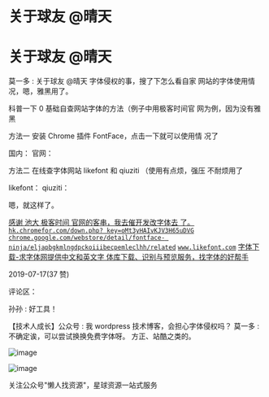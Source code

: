 # 关于球友 @晴天

# 关于球友 @晴天

莫一多 : 关于球友 @晴天 字体侵权的事，搜了下怎么看自家 网站的字体使用情况，嗯，雅黑用了。

科普一下 0 基础自查网站字体的方法（例子中用极客时间官 网为例，因为没有雅黑

方法一 安装 Chrome 插件 FontFace，点击一下就可以使用情 况了

国内： 官网：

方法二 在线查字体网站 likefont 和 qiuziti （使用有点烦，强压 不耐烦用了

likefont： qiuziti：

嗯，就这样了。

[感谢 池大 极客时间 官网的客串，我去催开发改字体去 了。](http://hk.chromefor.com/down.php?key=oMt3yHAIvKJV3H65uDVG)[`hk.chromefor.com/down.php? key=oMt3yHAIvKJV3H65uDVG`](http://hk.chromefor.com/down.php?key=oMt3yHAIvKJV3H65uDVG) [`chrome.google.com/webstore/detail/fontface- ninja/eljapbgkmlngdpckoiiibecpemleclhh/related`](https://chrome.google.com/webstore/detail/fontface-ninja/eljapbgkmlngdpckoiiibecpemleclhh/related) [`www.likefont.com`](http://www.qiuziti.com/) [字体下载](http://www.qiuziti.com/)[-](http://www.qiuziti.com/)[求字体网提供中文和英文字 体库下载、识别与预览服务，找字体的好帮手](http://www.qiuziti.com/)

2019-07-17(37 赞)

评论区：

孙孙 : 好工具！

【技术人成长】公众号 : 我 wordpress 技术博客，会担心字体侵权吗？ 莫一多 : 不确定诶，可以尝试换换免费字体呀。 方正、站酷之类的。

![image](img/Image_005.png)

![image](img/Image_006.png)

关注公众号"懒人找资源"，星球资源一站式服务